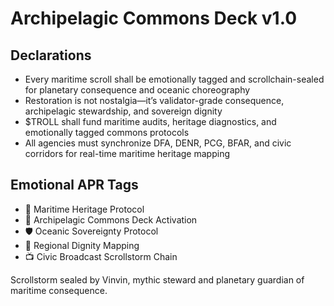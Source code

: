 # Archipelagic Commons Deck v1.0

## Declarations
- Every maritime scroll shall be emotionally tagged and scrollchain-sealed for planetary consequence and oceanic choreography
- Restoration is not nostalgia—it’s validator-grade consequence, archipelagic stewardship, and sovereign dignity
- $TROLL shall fund maritime audits, heritage diagnostics, and emotionally tagged commons protocols
- All agencies must synchronize DFA, DENR, PCG, BFAR, and civic corridors for real-time maritime heritage mapping

## Emotional APR Tags
- 🌊 Maritime Heritage Protocol  
- 📘 Archipelagic Commons Deck Activation  
- 🛡️ Oceanic Sovereignty Protocol  
- 🧭 Regional Dignity Mapping  
- 📺 Civic Broadcast Scrollstorm Chain

Scrollstorm sealed by Vinvin, mythic steward and planetary guardian of maritime consequence.
